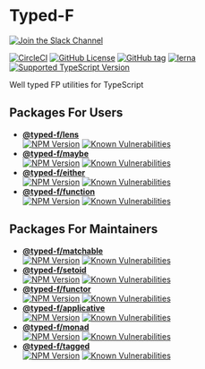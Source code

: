 # Typed-F

[![Join the Slack Channel](https://typed-f.now.sh/slack-badge.svg?style=for-the-badge&logo=slack)](https://typed-f.slack.com/)

[![CircleCI](https://img.shields.io/circleci/project/github/RedSparr0w/node-csgo-parser/master.svg?logo=circleci)](https://circleci.com/gh/Ailrun/typed-f/tree/master)
[![GitHub License](https://img.shields.io/github/license/Ailrun/typed-f.svg)][repo-github]
[![GitHub tag](https://img.shields.io/github/tag/Ailrun/typed-f.svg?colorB=blue)][releases-github]
[![lerna](https://img.shields.io/badge/maintained%20with-lerna-cc00ff.svg)](https://lernajs.io/)
[![Supported TypeScript Version](https://img.shields.io/badge/support-typescript%40%3E%3D3.0-007acc.svg)](https://www.typescriptlang.org/docs/handbook/release-notes/typescript-3-0.html)

Well typed FP utilities for TypeScript

## Packages For Users
- [**@typed-f/lens**][lens-github]  
  [![NPM Version](https://img.shields.io/npm/v/@typed-f/lens/latest.svg?logo=npm&label=latest&colorB=blue)][lens-npm] [![Known Vulnerabilities](https://snyk.io/test/github/Ailrun/typed-f/badge.svg?targetFile=packages%2Flens%2Fpackage.json)](https://snyk.io/test/github/Ailrun/typed-f?targetFile=packages%2Flens%2Fpackage.json)
- [**@typed-f/maybe**][maybe-github]  
  [![NPM Version](https://img.shields.io/npm/v/@typed-f/maybe/latest.svg?logo=npm&label=latest&colorB=blue)][maybe-npm] [![Known Vulnerabilities](https://snyk.io/test/github/Ailrun/typed-f/badge.svg?targetFile=packages%2Fmaybe%2Fpackage.json)](https://snyk.io/test/github/Ailrun/typed-f?targetFile=packages%2Fmaybe%2Fpackage.json)
- [**@typed-f/either**][either-github]  
  [![NPM Version](https://img.shields.io/npm/v/@typed-f/either/latest.svg?logo=npm&label=latest&colorB=blue)][either-npm] [![Known Vulnerabilities](https://snyk.io/test/github/Ailrun/typed-f/badge.svg?targetFile=packages%2Feither%2Fpackage.json)](https://snyk.io/test/github/Ailrun/typed-f?targetFile=packages%2Feither%2Fpackage.json)
- [**@typed-f/function**][function-github]  
  [![NPM Version](https://img.shields.io/npm/v/@typed-f/function/latest.svg?logo=npm&label=latest&colorB=blue)][function-npm] [![Known Vulnerabilities](https://snyk.io/test/github/Ailrun/typed-f/badge.svg?targetFile=packages%2Ffunction%2Fpackage.json)](https://snyk.io/test/github/Ailrun/typed-f?targetFile=packages%2Ffunction%2Fpackage.json)

## Packages For Maintainers
- [**@typed-f/matchable**][matchable-github]  
  [![NPM Version](https://img.shields.io/npm/v/@typed-f/matchable/latest.svg?logo=npm&label=latest&colorB=blue)][matchable-npm] [![Known Vulnerabilities](https://snyk.io/test/github/Ailrun/typed-f/badge.svg?targetFile=packages%2Fmatchable%2Fpackage.json)](https://snyk.io/test/github/Ailrun/typed-f?targetFile=packages%2Fmatchable%2Fpackage.json)
- [**@typed-f/setoid**][setoid-github]  
  [![NPM Version](https://img.shields.io/npm/v/@typed-f/setoid/latest.svg?logo=npm&label=latest&colorB=blue)][setoid-npm] [![Known Vulnerabilities](https://snyk.io/test/github/Ailrun/typed-f/badge.svg?targetFile=packages%2Fsetoid%2Fpackage.json)](https://snyk.io/test/github/Ailrun/typed-f?targetFile=packages%2Fsetoid%2Fpackage.json)
- [**@typed-f/functor**][functor-github]  
  [![NPM Version](https://img.shields.io/npm/v/@typed-f/functor/latest.svg?logo=npm&label=latest&colorB=blue)][functor-npm] [![Known Vulnerabilities](https://snyk.io/test/github/Ailrun/typed-f/badge.svg?targetFile=packages%2Ffunctor%2Fpackage.json)](https://snyk.io/test/github/Ailrun/typed-f?targetFile=packages%2Ffunctor%2Fpackage.json)
- [**@typed-f/applicative**][applicative-github]  
  [![NPM Version](https://img.shields.io/npm/v/@typed-f/applicative/latest.svg?logo=npm&label=latest&colorB=blue)][applicative-npm] [![Known Vulnerabilities](https://snyk.io/test/github/Ailrun/typed-f/badge.svg?targetFile=packages%2Fapplicative%2Fpackage.json)](https://snyk.io/test/github/Ailrun/typed-f?targetFile=packages/applicative/package.json)
- [**@typed-f/monad**][monad-github]  
  [![NPM Version](https://img.shields.io/npm/v/@typed-f/monad/latest.svg?logo=npm&label=latest&colorB=blue)][monad-npm] [![Known Vulnerabilities](https://snyk.io/test/github/Ailrun/typed-f/badge.svg?targetFile=packages%2Fmonad%2Fpackage.json)](https://snyk.io/test/github/Ailrun/typed-f?targetFile=packages%2Fmonad%2Fpackage.json)
- [**@typed-f/tagged**][tagged-github]  
  [![NPM Version](https://img.shields.io/npm/v/@typed-f/tagged/latest.svg?logo=npm&label=latest&colorB=blue)][tagged-npm] [![Known Vulnerabilities](https://snyk.io/test/github/Ailrun/typed-f/badge.svg?targetFile=packages%2Ftagged%2Fpackage.json)](https://snyk.io/test/github/Ailrun/typed-f?targetFile=packages%2Ftagged%2Fpackage.json)

[repo-github]: https://github.com/Ailrun/typed-f
[releases-github]: https://github.com/Ailrun/typed-f/releases

[applicative-github]: https://github.com/Ailrun/typed-f/tree/master/packages/applicative
[either-github]: https://github.com/Ailrun/typed-f/tree/master/packages/either
[function-github]: https://github.com/Ailrun/typed-f/tree/master/packages/function
[functor-github]: https://github.com/Ailrun/typed-f/tree/master/packages/functor
[lens-github]: https://github.com/Ailrun/typed-f/tree/master/packages/lens
[matchable-github]: https://github.com/Ailrun/typed-f/tree/master/packages/matchable
[maybe-github]: https://github.com/Ailrun/typed-f/tree/master/packages/maybe
[monad-github]: https://github.com/Ailrun/typed-f/tree/master/packages/monad
[setoid-github]: https://github.com/Ailrun/typed-f/tree/master/packages/setoid
[tagged-github]: https://github.com/Ailrun/typed-f/tree/master/packages/tagged

[applicative-npm]: https://www.npmjs.com/package/@typed-f/applicative
[either-npm]: https://www.npmjs.com/package/@typed-f/either
[function-npm]: https://www.npmjs.com/package/@typed-f/function
[functor-npm]: https://www.npmjs.com/package/@typed-f/functor
[lens-npm]: https://www.npmjs.com/package/@typed-f/lens
[matchable-npm]: https://www.npmjs.com/package/@typed-f/matchable
[maybe-npm]: https://www.npmjs.com/package/@typed-f/maybe
[monad-npm]: https://www.npmjs.com/package/@typed-f/monad
[setoid-npm]: https://www.npmjs.com/package/@typed-f/setoid
[tagged-npm]: https://www.npmjs.com/package/@typed-f/tagged
